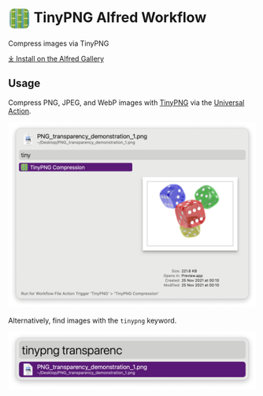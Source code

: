 # <img src='Workflow/icon.png' width='45' align='center' alt='icon'> TinyPNG Alfred Workflow

Compress images via TinyPNG

[⤓ Install on the Alfred Gallery](https://alfred.app/workflows/alfredapp/tinypng)

## Usage

Compress PNG, JPEG, and WebP images with [TinyPNG](https://tinypng.com/) via the [Universal Action](https://www.alfredapp.com/help/features/universal-actions/).

![Universal Action for TinyPNG Compression](Workflow/images/about/fileaction.png)

Alternatively, find images with the `tinypng` keyword.

![Alfred search for tinypng transparenc](Workflow/images/about/filefilter.png)
